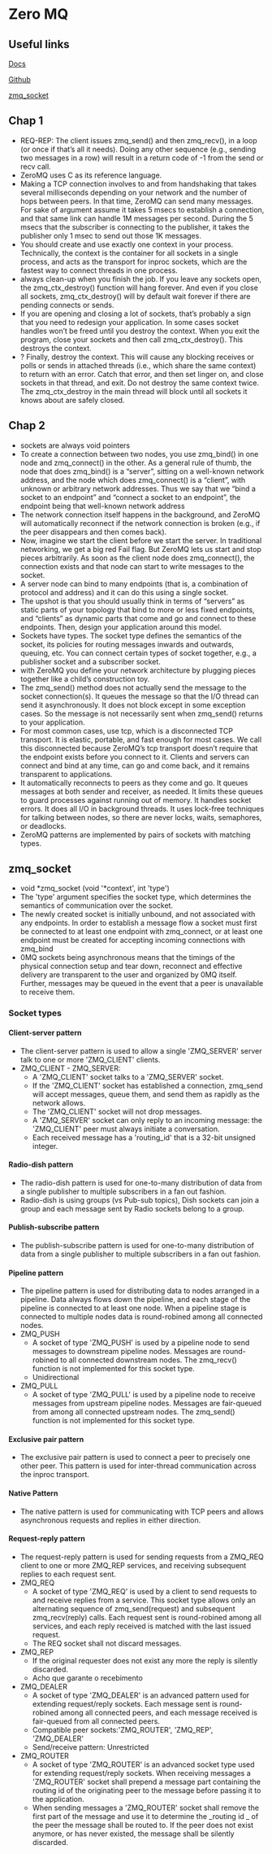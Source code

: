 # Zero MQ

## Useful links

[Docs](https://zguide.zeromq.org/docs/chapter1/)

[Github](https://github.com/imatix/zguide)

[zmq_socket](https://libzmq.readthedocs.io/en/latest/zmq_socket.html)


## Chap 1
- REQ-REP: The client issues zmq_send() and then zmq_recv(), in a loop (or once if that’s all it needs). Doing any other sequence (e.g., sending two messages in a row) will result in a return code of -1 from the send or recv call.
- ZeroMQ uses C as its reference language.
- Making a TCP connection involves to and from handshaking that takes several milliseconds depending on your network and the number of hops between peers. In that time, ZeroMQ can send many messages. For sake of argument assume it takes 5 msecs to establish a connection, and that same link can handle 1M messages per second. During the 5 msecs that the subscriber is connecting to the publisher, it takes the publisher only 1 msec to send out those 1K messages.
- You should create and use exactly one context in your process. Technically, the context is the container for all sockets in a single process, and acts as the transport for inproc sockets, which are the fastest way to connect threads in one process.
- always clean-up when you finish the job. If you leave any sockets open, the zmq_ctx_destroy() function will hang forever. And even if you close all sockets, zmq_ctx_destroy() will by default wait forever if there are pending connects or sends.
- If you are opening and closing a lot of sockets, that’s probably a sign that you need to redesign your application. In some cases socket handles won’t be freed until you destroy the context. When you exit the program, close your sockets and then call zmq_ctx_destroy(). This destroys the context.
- ? Finally, destroy the context. This will cause any blocking receives or polls or sends in attached threads (i.e., which share the same context) to return with an error. Catch that error, and then set linger on, and close sockets in that thread, and exit. Do not destroy the same context twice. The zmq_ctx_destroy in the main thread will block until all sockets it knows about are safely closed.

## Chap 2
- sockets are always void pointers
- To create a connection between two nodes, you use zmq_bind() in one node and zmq_connect() in the other. As a general rule of thumb, the node that does zmq_bind() is a “server”, sitting on a well-known network address, and the node which does zmq_connect() is a “client”, with unknown or arbitrary network addresses. Thus we say that we “bind a socket to an endpoint” and “connect a socket to an endpoint”, the endpoint being that well-known network address
- The network connection itself happens in the background, and ZeroMQ will automatically reconnect if the network connection is broken (e.g., if the peer disappears and then comes back).
- Now, imagine we start the client before we start the server. In traditional networking, we get a big red Fail flag. But ZeroMQ lets us start and stop pieces arbitrarily. As soon as the client node does zmq_connect(), the connection exists and that node can start to write messages to the socket.
- A server node can bind to many endpoints (that is, a combination of protocol and address) and it can do this using a single socket.
-  The upshot is that you should usually think in terms of “servers” as static parts of your topology that bind to more or less fixed endpoints, and “clients” as dynamic parts that come and go and connect to these endpoints. Then, design your application around this model.
- Sockets have types. The socket type defines the semantics of the socket, its policies for routing messages inwards and outwards, queuing, etc. You can connect certain types of socket together, e.g., a publisher socket and a subscriber socket.
- with ZeroMQ you define your network architecture by plugging pieces together like a child’s construction toy.
- The zmq_send() method does not actually send the message to the socket connection(s). It queues the message so that the I/O thread can send it asynchronously. It does not block except in some exception cases. So the message is not necessarily sent when zmq_send() returns to your application.
- For most common cases, use tcp, which is a disconnected TCP transport. It is elastic, portable, and fast enough for most cases. We call this disconnected because ZeroMQ’s tcp transport doesn’t require that the endpoint exists before you connect to it. Clients and servers can connect and bind at any time, can go and come back, and it remains transparent to applications.
- It automatically reconnects to peers as they come and go. It queues messages at both sender and receiver, as needed. It limits these queues to guard processes against running out of memory. It handles socket errors. It does all I/O in background threads. It uses lock-free techniques for talking between nodes, so there are never locks, waits, semaphores, or deadlocks.
- ZeroMQ patterns are implemented by pairs of sockets with matching types.

## zmq_socket
- void *zmq_socket (void '*context', int 'type')
- The 'type' argument specifies the socket type, which determines the semantics of communication over the socket.
- The newly created socket is initially unbound, and not associated with any endpoints. In order to establish a message flow a socket must first be connected to at least one endpoint with zmq_connect, or at least one endpoint must be created for accepting incoming connections with zmq_bind
- 0MQ sockets being asynchronous means that the timings of the physical connection setup and tear down, reconnect and effective delivery are transparent to the user and organized by 0MQ itself. Further, messages may be queued in the event that a peer is unavailable to receive them.

### Socket types

#### Client-server pattern
- The client-server pattern is used to allow a single 'ZMQ_SERVER' server talk to one or more 'ZMQ_CLIENT' clients.
- ZMQ_CLIENT - ZMQ_SERVER: 
    - A 'ZMQ_CLIENT' socket talks to a 'ZMQ_SERVER' socket. 
    - If the 'ZMQ_CLIENT' socket has established a connection, zmq_send will accept messages, queue them, and send them as rapidly as the network allows. 
    - The 'ZMQ_CLIENT' socket will not drop messages.
    - A 'ZMQ_SERVER' socket can only reply to an incoming message: the 'ZMQ_CLIENT' peer must always initiate a conversation.
    - Each received message has a 'routing_id' that is a 32-bit unsigned integer. 


#### Radio-dish pattern
- The radio-dish pattern is used for one-to-many distribution of data from a single publisher to multiple subscribers in a fan out fashion.
- Radio-dish is using groups (vs Pub-sub topics), Dish sockets can join a group and each message sent by Radio sockets belong to a group.

#### Publish-subscribe pattern
- The publish-subscribe pattern is used for one-to-many distribution of data from a single publisher to multiple subscribers in a fan out fashion.

#### Pipeline pattern
- The pipeline pattern is used for distributing data to nodes arranged in a pipeline. Data always flows down the pipeline, and each stage of the pipeline is connected to at least one node. When a pipeline stage is connected to multiple nodes data is round-robined among all connected nodes.
- ZMQ_PUSH
    - A socket of type 'ZMQ_PUSH' is used by a pipeline node to send messages to downstream pipeline nodes. Messages are round-robined to all connected downstream nodes. The zmq_recv() function is not implemented for this socket type.
    - Unidirectional
- ZMQ_PULL
    - A socket of type 'ZMQ_PULL' is used by a pipeline node to receive messages from upstream pipeline nodes. Messages are fair-queued from among all connected upstream nodes. The zmq_send() function is not implemented for this socket type.

#### Exclusive pair pattern
- The exclusive pair pattern is used to connect a peer to precisely one other peer. This pattern is used for inter-thread communication across the inproc transport.

#### Native Pattern
- The native pattern is used for communicating with TCP peers and allows asynchronous requests and replies in either direction.

#### Request-reply pattern
- The request-reply pattern is used for sending requests from a ZMQ_REQ client to one or more ZMQ_REP services, and receiving subsequent replies to each request sent.
- ZMQ_REQ
    - A socket of type 'ZMQ_REQ' is used by a client to send requests to and receive replies from a service. This socket type allows only an alternating sequence of zmq_send(request) and subsequent zmq_recv(reply) calls. Each request sent is round-robined among all services, and each reply received is matched with the last issued request.
    - The REQ socket shall not discard messages.
- ZMQ_REP
    - If the original requester does not exist any more the reply is silently discarded.
    - Acho que garante o recebimento
- ZMQ_DEALER
    - A socket of type 'ZMQ_DEALER' is an advanced pattern used for extending request/reply sockets. Each message sent is round-robined among all connected peers, and each message received is fair-queued from all connected peers.
    - Compatible peer sockets:'ZMQ_ROUTER', 'ZMQ_REP', 'ZMQ_DEALER'
    - Send/receive pattern: Unrestricted
- ZMQ_ROUTER
    - A socket of type 'ZMQ_ROUTER' is an advanced socket type used for extending request/reply sockets. When receiving messages a 'ZMQ_ROUTER' socket shall prepend a message part containing the routing id of the originating peer to the message before passing it to the application. 
    - When sending messages a 'ZMQ_ROUTER' socket shall remove the first part of the message and use it to determine the _routing id _ of the peer the message shall be routed to. If the peer does not exist anymore, or has never existed, the message shall be silently discarded. 
